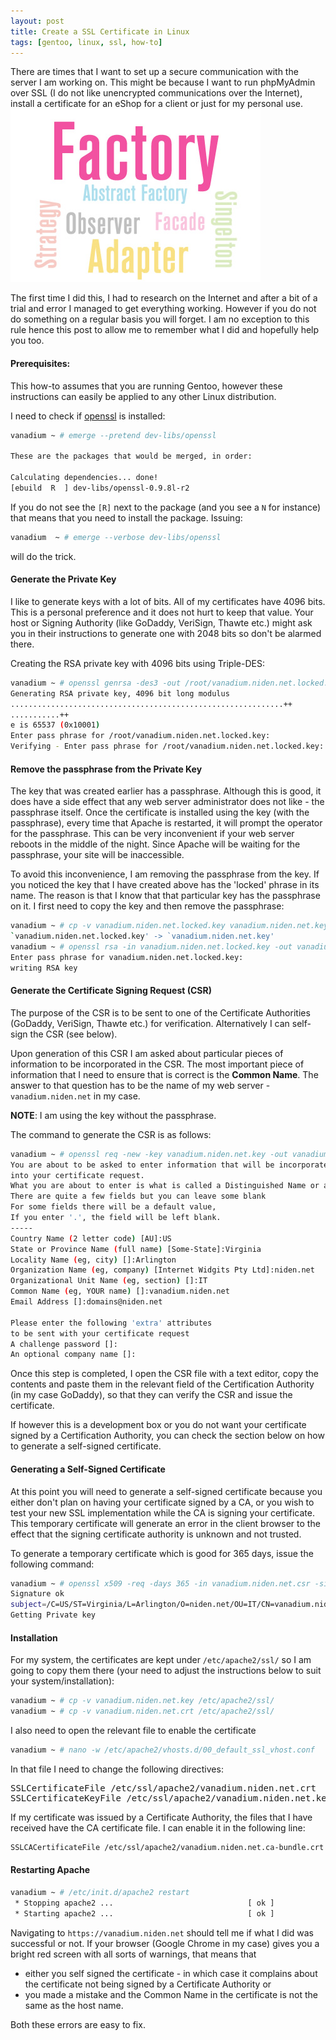 ```yaml
---
layout: post
title: Create a SSL Certificate in Linux
tags: [gentoo, linux, ssl, how-to]
---
```


There are times that I want to set up a secure communication with the server I am working on. This might be because I want to run phpMyAdmin over SSL (I do not like unencrypted communications over the Internet), install a certificate for an eShop for a client or just for my personal use.
<img class="post-image" src="/files/2010-01-06-design-patterns.png" />

The first time I did this, I had to research on the Internet and after a bit of a trial and error I managed to get everything working. However if you do not do something on a regular basis you will forget. I am no exception to this rule hence this post to allow me to remember what I did and hopefully help you too.

#### Prerequisites:

This how-to assumes that you are running Gentoo, however these instructions can easily be applied to any other Linux distribution.

I need to check if [openssl](http://www.openssl.org/) is installed:

```sh
vanadium ~ # emerge --pretend dev-libs/openssl

These are the packages that would be merged, in order:

Calculating dependencies... done!
[ebuild  R  ] dev-libs/openssl-0.9.8l-r2
```

If you do not see the `[R]` next to the package (and you see a `N` for instance) that means that you need to install the package. Issuing:

```sh
vanadium  ~ # emerge --verbose dev-libs/openssl
```

will do the trick.

#### Generate the Private Key

I like to generate keys with a lot of bits. All of my certificates have 4096 bits. This is a personal preference and it does not hurt to keep that value. Your host or Signing Authority (like GoDaddy, VeriSign, Thawte etc.) might ask you in their instructions to generate one with 2048 bits so don't be alarmed there.

Creating the RSA private key with 4096 bits using Triple-DES:

```sh
vanadium ~ # openssl genrsa -des3 -out /root/vanadium.niden.net.locked.key 4096
Generating RSA private key, 4096 bit long modulus
.............................................................++
...........++
e is 65537 (0x10001)
Enter pass phrase for /root/vanadium.niden.net.locked.key:
Verifying - Enter pass phrase for /root/vanadium.niden.net.locked.key:
```

#### Remove the passphrase from the Private Key

The key that was created earlier has a passphrase. Although this is good, it does have a side effect that any web server administrator does not like - the passphrase itself. Once the certificate is installed using the key (with the passphrase), every time that Apache is restarted, it will prompt the operator for the passphrase. This can be very inconvenient if your web server reboots in the middle of the night. Since Apache will be waiting for the passphrase, your site will be inaccessible.

To avoid this inconvenience, I am removing the passphrase from the key. If you noticed the key that I have created above has the 'locked' phrase in its name. The reason is that I know that that particular key has the passphrase on it. I first need to copy the key and then remove the passphrase:

```sh
vanadium ~ # cp -v vanadium.niden.net.locked.key vanadium.niden.net.key
`vanadium.niden.net.locked.key' -> `vanadium.niden.net.key'
vanadium ~ # openssl rsa -in vanadium.niden.net.locked.key -out vanadium.niden.net.key
Enter pass phrase for vanadium.niden.net.locked.key:
writing RSA key
```

#### Generate the Certificate Signing Request (CSR)

The purpose of the CSR is to be sent to one of the Certificate Authorities (GoDaddy, VeriSign, Thawte etc.) for verification. Alternatively I can self-sign the CSR (see below).

Upon generation of this CSR I am asked about particular pieces of information to be incorporated in the CSR. The most important piece of information that I need to ensure that is correct is the **Common Name</strong>**. The answer to that question has to be the name of my web server - `vanadium.niden.net` in my case.

**NOTE**: I am using the key without the passphrase.

The command to generate the CSR is as follows:

```sh
vanadium ~ # openssl req -new -key vanadium.niden.net.key -out vanadium.niden.net.csr
You are about to be asked to enter information that will be incorporated
into your certificate request.
What you are about to enter is what is called a Distinguished Name or a DN.
There are quite a few fields but you can leave some blank
For some fields there will be a default value,
If you enter '.', the field will be left blank.
-----
Country Name (2 letter code) [AU]:US
State or Province Name (full name) [Some-State]:Virginia
Locality Name (eg, city) []:Arlington
Organization Name (eg, company) [Internet Widgits Pty Ltd]:niden.net
Organizational Unit Name (eg, section) []:IT
Common Name (eg, YOUR name) []:vanadium.niden.net
Email Address []:domains@niden.net

Please enter the following 'extra' attributes
to be sent with your certificate request
A challenge password []:
An optional company name []:
```

Once this step is completed, I open the CSR file with a text editor, copy the contents and paste them in the relevant field of the Certification Authority (in my case GoDaddy), so that they can verify the CSR and issue the certificate.


If however this is a development box or you do not want your certificate signed by a Certification Authority, you can check the section below on how to generate a self-signed certificate.


#### Generating a Self-Signed Certificate

At this point you will need to generate a self-signed certificate because you either don't plan on having your certificate signed by a CA, or you wish to test your new SSL implementation while the CA is signing your certificate. This temporary certificate will generate an error in the client browser to the effect that the signing certificate authority is unknown and not trusted.

To generate a temporary certificate which is good for 365 days, issue the following command:

```sh
vanadium ~ # openssl x509 -req -days 365 -in vanadium.niden.net.csr -signkey vanadium.niden.net.key -out vanadium.niden.net.crt
Signature ok
subject=/C=US/ST=Virginia/L=Arlington/O=niden.net/OU=IT/CN=vanadium.niden.net/emailAddress=domains@niden.net
Getting Private key
```

#### Installation

For my system, the certificates are kept under `/etc/apache2/ssl/` so I am going to copy them there (your need to adjust the instructions below to suit your system/installation):

```sh
vanadium ~ # cp -v vanadium.niden.net.key /etc/apache2/ssl/
vanadium ~ # cp -v vanadium.niden.net.crt /etc/apache2/ssl/
```

I also need to open the relevant file to enable the certificate

```sh
vanadium ~ # nano -w /etc/apache2/vhosts.d/00_default_ssl_vhost.conf
```

In that file I need to change the following directives:


<pre>SSLCertificateFile /etc/ssl/apache2/vanadium.niden.net.crt
SSLCertificateKeyFile /etc/ssl/apache2/vanadium.niden.net.key</pre>

If my certificate was issued by a Certificate Authority, the files that I have received have the CA certificate file. I can enable it in the following line:

```sh
SSLCACertificateFile /etc/ssl/apache2/vanadium.niden.net.ca-bundle.crt
```

#### Restarting Apache

```sh
vanadium ~ # /etc/init.d/apache2 restart
 * Stopping apache2 ...                              [ ok ]
 * Starting apache2 ...                              [ ok ]
```

Navigating to `https://vanadium.niden.net` should tell me if what I did was successful or not. If your browser (Google Chrome in my case) gives you a bright red screen with all sorts of warnings, that means that

* either you self signed the certificate - in which case it complains about the certificate not being signed by a Certificate Authority or
* you made a mistake and the Common Name in the certificate is not the same as the host name.

Both these errors are easy to fix.
